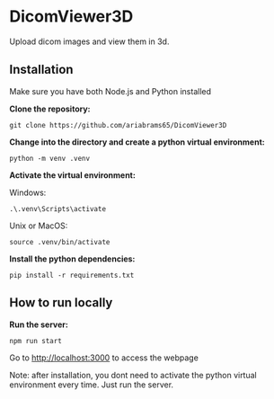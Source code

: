 # DicomViewer3D

Upload dicom images and view them in 3d.


## Installation 

Make sure you have both Node.js and Python installed

**Clone the repository:**
```
git clone https://github.com/ariabrams65/DicomViewer3D
```
**Change into the directory and create a python virtual environment:**
```
python -m venv .venv
```
**Activate the virtual environment:**

Windows:
```
.\.venv\Scripts\activate
```

Unix or MacOS:
```
source .venv/bin/activate
```

**Install the python dependencies:**
```
pip install -r requirements.txt
```
## How to run locally

**Run the server:**

```
npm run start
```
Go to <http://localhost:3000> to access the webpage

Note: after installation, you dont need to activate the python virtual environment
every time. Just run the server.
